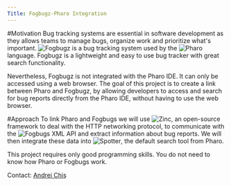 ```yaml
---
Title: Fogbugz-Pharo Integration
---
```


#Motivation
Bug tracking systems are essential in software development as they allows teams to manage bugs, organize work and prioritize what's important. ![Fogbugz](http://www.fogcreek.com/fogbugz/) is a bug tracking system used by the ![Pharo](http://www.pharo.org) language. Fogbugz is a lightweight and easy to use bug tracker with great search functionality. 

Nevertheless, Fogbugz is not integrated with the Pharo IDE. It can only be accessed using a web browser. The goal of this project is to create a link between Pharo and Fogbugz, by allowing developers to access and search for bug reports directly from the Pharo IDE, without having to use the web browser.

#Approach
To link Pharo and Fogbugs we will use ![Zinc](http://zn.stfx.eu/zn), an open-source framework to deal with the HTTP networking protocol, to communicate with the ![Fogbugs XML API](http://tinyurl.com/n9t8br6) and extract information about bug reports. We will then integrate these data into ![Spotter](http://gt.moosetechnology.org/), the default search tool from Pharo.

This project requires only good programming skills. You do not need to know how Pharo or Fogbugs work.

Contact: [Andrei Chiş](%base_url%/staff/andreichis)
